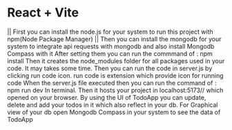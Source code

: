 # React + Vite

|| First you can install the node.js for your system to run this project with npm(Node Package Manager)
|| Then you can install the mongodb for your system to integrate api requests with mongodb and also install Mongodb Compass with it
After setting them you can run the commmand of :
npm install
Then it creates the node_modules folder for all packages used in your code. It may takes some time.
Then you can run the code in server.js by clicking run code icon. run code is extension which provide icon for running code
When the server.js file executed then you can run the command of : 
npm run dev 
In terminal. Then it hosts your project in localhost:5173// which opened on your browser. 
By using the UI of TodoApp you can update, delete and add your todos in it which also reflect in your db.
For Graphical view of your db open Mongodb Compass in your system to see the data of TodoApp
